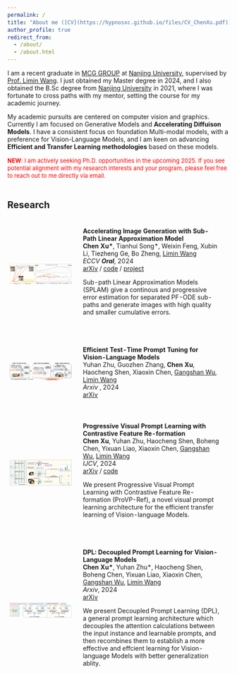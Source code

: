 ```yaml
---
permalink: /
title: "About me ([CV](https://hypnosxc.github.io/files/CV_ChenXu.pdf))"
author_profile: true
redirect_from: 
  - /about/
  - /about.html
---
```


I am a recent graduate in [MCG GROUP](https://mcg.nju.edu.cn/) at [Nanjing University](https://cs.nju.edu.cn/main.htm/), supervised by [Prof. Limin Wang](https://wanglimin.github.io/). I just obtained my Master degree in 2024, and I also obtained the B.Sc degree from [Nanjing University](https://cs.nju.edu.cn/main.htm/) in 2021, where I was fortunate to cross paths with my mentor, setting the course for my academic journey.

My academic pursuits are centered on computer vision and graphics. Currently I am focused on Generative Models and **Accelerating Diffuison Models**. I have a consistent focus on foundation Multi-modal models, with a preference for Vision-Language Models, and I am keen on advancing **Efficient and Transfer Learning methodologies** based on these models.

<font size=2 color=red>**NEW**: I am actively seeking Ph.D. opportunities in the upcoming 2025. If you see potential alignment with my research interests and your program, please feel free to reach out to me directly via email.</font>
<br><br>

Research
-----

<table style="width:100%;border:0px;border-spacing:0px;border-collapse:separate;margin-right:auto;margin-left:auto;"><tbody>
      <td style="padding:5px;width:30%;vertical-align:middle">
        <div class="one"><div class="two" id='dmn_image'>
          <img src='images/SPLAM.jpg' width="200">
          </div></div>
      </td>
      <td style="padding:20px;width:70%;vertical-align:middle">
        <strong>Accelerating Image Generation with Sub-Path Linear Approximation Model
        </strong>
        <br>
        <strong>Chen Xu*</strong>, Tianhui Song*, Weixin Feng, Xubin Li, Tiezheng Ge, Bo Zheng, <a href="https://wanglimin.github.io/">Limin Wang</a>
        <br>
        <em>ECCV <strong>Oral</strong></em>, 2024
        <br>
        <a href="https://arxiv.org/abs/2404.13903">arXiv</a > /
        <a href="https://github.com/MCG-NJU/SPLAM">code</a > /
        <a href="https://subpath-linear-approx-model.github.io/">project</a >
        <p>Sub-path Linear Approximation Models (SPLAM) give a continous and progressive error estimation for separated PF-ODE sub-paths and generate images with high quality and smaller cumulative errors.
        </p>
      </td>

<table style="width:100%;border:0px;border-spacing:0px;border-collapse:separate;margin-right:auto;margin-left:auto;"><tbody>
      <td style="padding:5px;width:30%;vertical-align:middle">
        <div class="one"><div class="two" id='dmn_image'>
          <img src='images/TTPT.jpg' width="200"></div></div>
      </td>
      <td style="padding:20px;width:70%;vertical-align:middle">
        <strong>Efficient Test-Time Prompt Tuning for Vision-Language Models
        </strong>
        <br>
        Yuhan Zhu, Guozhen Zhang, <strong>Chen Xu</strong>, Haocheng Shen, Xiaoxin Chen, <a href="https://mcg.nju.edu.cn/member/gswu/en/index.html">Gangshan Wu</a>, <a href="https://wanglimin.github.io/">Limin Wang</a>
        <br>
        <em>Arxiv </em>, 2024
        <br>
        <a href="https://arxiv.org/abs/2408.05770">arXiv</a >
      </td>

  <table style="width:100%;border:0px;border-spacing:0px;border-collapse:separate;margin-right:auto;margin-left:auto;"><tbody>
      <td style="padding:5px;width:30%;vertical-align:middle">
        <div class="one"><div class="two" id='dmn_image'>
                  <img src='images/ProVP.jpg' width="200"></div></div>
      </td>
      <td style="padding:20px;width:70%;vertical-align:middle">
        <strong>Progressive Visual Prompt Learning with Contrastive Feature Re-formation
        </strong>
        <br>
        <strong>Chen Xu</strong>, Yuhan Zhu, Haocheng Shen, Boheng Chen, Yixuan Liao, Xiaoxin Chen, <a href="https://mcg.nju.edu.cn/member/gswu/en/index.html">Gangshan Wu</a>, <a href="https://wanglimin.github.io/">Limin Wang</a>
        <br>
        <em>IJCV</em>, 2024
        <br>
        <a href="https://arxiv.org/abs/2304.08386">arXiv</a > /
        <a href="https://github.com/MCG-NJU/ProVP">code</a > 
        <p>We present Progressive Visual Prompt Learning with Contrastive Feature Re-formation (ProVP-Ref), a novel visual prompt learning architecture for the efficient transfer learning of  Vision-language Models.
        </p>
      </td>

  <table style="width:100%;border:0px;border-spacing:0px;border-collapse:separate;margin-right:auto;margin-left:auto;"><tbody>
      <td style="padding:5px;width:30%;vertical-align:middle">
        <div class="one"><div class="two" id='dmn_image'>
          <img src='images/DPL.jpg' width="200"></div></div>
      </td>
      <td style="padding:20px;width:70%;vertical-align:middle">
        <strong>DPL: Decoupled Prompt Learning for Vision-Language Models
        </strong>
        <br>
        <strong>Chen Xu*</strong>, Yuhan Zhu*, Haocheng Shen, Boheng Chen, Yixuan Liao, Xiaoxin Chen, <a href="https://mcg.nju.edu.cn/member/gswu/en/index.html">Gangshan Wu</a>, <a href="https://wanglimin.github.io/">Limin Wang</a>
        <br>
        <em>Arxiv</em>, 2024
        <br>
        <a href="https://arxiv.org/abs/2308.10061">arXiv</a >
        <p>We present Decoupled Prompt Learning (DPL), a general prompt learning architecture which decouples the attention calculations between the input instance and learnable prompts, and then recombines them to establish a more effective and effcient learning for Vision-language Models with better generalization ablity.
        </p>
      </td>
